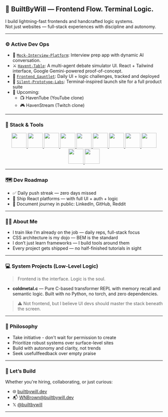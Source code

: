 ## 🧠 BuiltByWill — Frontend Flow. Terminal Logic.

I build lightning-fast frontends and handcrafted logic systems.  
Not just websites — full-stack experiences with discipline and autonomy.

---

### ⚙️ Active Dev Ops


- 💼 [`Mock-Interview-Platform`](https://github.com/builtbywilldev/haven-interview): Interview prep app with dynamic AI conversation.
- ⚔️ [`Havent-Table`](https://github.com/builtbywilldev/haven-table): A multi-agent debate simulator UI. React + Tailwind interface, Google Gemini-powered proof-of-concept.
- 🧪 [`Frontend_Gauntlet`](https://github.com/builtbywilldev/frontend__Gauntlet): Daily UI + logic challenges, tracked and deployed
- 🧵 [`Silent-Prototype-Labs`](https://github.com/builtbywilldev/silent-prototype): Terminal-inspired launch site for a full product suite
- 🔮 Upcoming:
  - 📺 HavenTube (YouTube clone)
  - 🎮 HavenStream (Twitch clone)

---

### 🧰 Stack & Tools

<div align="center">

  <a href="https://developer.mozilla.org/en-US/docs/Web/HTML" title="HTML5">
    <img src="https://skillicons.dev/icons?i=html" height="48" />
  </a>
  <a href="https://developer.mozilla.org/en-US/docs/Web/CSS" target="_blank" title="CSS3">
    <img src="https://skillicons.dev/icons?i=css" height="48" />
  </a>
  <a href="https://developer.mozilla.org/en-US/docs/Web/JavaScript" target="_blank" title="JavaScript">
    <img src="https://skillicons.dev/icons?i=js" height="48" />
  </a>
  <a href="https://react.dev/" title="React.js">
    <img src="https://skillicons.dev/icons?i=react" target="_blank" height="48" />
  </a>
  <a href="https://nextjs.org/" title="Next.js">
    <img src="https://skillicons.dev/icons?i=nextjs" target="_blank" height="48" />
  </a>
  <a href="https://tailwindcss.com/" title="Tailwind CSS">
    <img src="https://skillicons.dev/icons?i=tailwind" target="_blank" height="48" />
  </a>
  <a href="https://nodejs.org/" title="Node.js">
    <img src="https://skillicons.dev/icons?i=nodejs" target="_blank" height="48" />
  </a>
  <a href="https://git-scm.com/" title="Git">
    <img src="https://skillicons.dev/icons?i=git" target="_blank" height="48" />
  </a>
  <a href="https://github.com/" title="GitHub">
    <img src="https://skillicons.dev/icons?i=github" target="_blank" height="48" />
  </a>
  <a href="https://code.visualstudio.com/" title="VS Code">
    <img src="https://skillicons.dev/icons?i=vscode" target="_blank" height="48" />
  </a>
  <a href="https://figma.com/" title="Figma">
    <img src="https://skillicons.dev/icons?i=figma" target="_blank" height="48" />
  </a>

</div>

---

### 🗺️ Dev Roadmap

- ✅ Daily push streak — zero days missed
- 🚢 Ship React platforms — with full UI + auth + logic
- 🧾 Document journey in public: LinkedIn, GitHub, Reddit

---

### 👨‍💻 About Me

- I train like I’m already on the job — daily reps, full-stack focus
- CSS architecture is my dojo — BEM is the standard
- I don’t just learn frameworks — I build tools around them
- Every project gets shipped — no half-finished tutorials in sight

---

### 💻 System Projects (Low-Level Logic)

> Frontend is the interface. Logic is the soul.

- **coldmetal.c** — Pure C-based transformer REPL with memory recall and semantic logic. Built with no Python, no torch, and zero dependencies.  
> ⚠️ Not frontend, but I believe UI devs should master the stack beneath the screen.

---

### 🧠 Philosophy

- Take initiative - don't wait for permission to create
- Prioritize robust systems over surface-level sites
- Build with autonomy and clarity, not trends
- Seek usefullfeedback over empty praise

---

### 🔗 Let’s Build

Whether you're hiring, collaborating, or just curious:

- 🌐 [builtbywill.dev](https://www.builtbywill.dev)
- 📬 [WNBrown@builtbywill.dev](mailto:WNBrown@builtbywill.dev)
- 𝕏 [@builtbywill](https://x.com/builtbywill)

---

<!---
builtbywilldev/builtbywilldev is a ✨ special ✨ repository because its `README.md` appears on your GitHub profile.
You can click the Preview link to see it live.
--->
